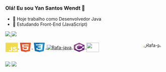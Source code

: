 ### Olá! Eu sou Yan Santos Wendt 👋

- 🔭 Hoje trabalho como Desenvolvedor Java
- 🌱 Estudando Front-End (JavaScript)

<div>
  <a href="https://github.com/LeCaVeiRa">
  <img height="180cm" src="https://github-readme-stats.vercel.app/api?username=LeCaVeiRa&show_icons=true&theme=transparent"/>
   <img height="180cm" src="https://github-readme-stats.vercel.app/api/top-langs/?username=LeCaVeiRa&theme=transparent&layout=compact"/>
</div>
<div style="display: inline_block"><br>
  <img align="center" alt="Rafa-Js" height="30" width="40" src="https://raw.githubusercontent.com/devicons/devicon/master/icons/javascript/javascript-plain.svg">
  <img align="center" alt="Rafa-HTML" height="30" width="40" src="https://raw.githubusercontent.com/devicons/devicon/master/icons/html5/html5-original.svg">
  <img align="center" alt="Rafa-CSS" height="30" width="40" src="https://raw.githubusercontent.com/devicons/devicon/master/icons/css3/css3-original.svg">
  <img align="center" alt="Rafa-java" height="30" width="40" src="https://cdn.jsdelivr.net/gh/devicons/devicon/icons/java/java-original.svg">
  <img align="center" alt="Rafa-Csharp" height="30" width="40" src="https://raw.githubusercontent.com/devicons/devicon/master/icons/csharp/csharp-original.svg">
  <img align="center" height="30" width="40" src="https://cdn.jsdelivr.net/gh/devicons/devicon/icons/spring/spring-original.svg">
  <img align="right" alt="Rafa-pic" height="150" style="border-radius:50px;" src="https://media2.giphy.com/media/v1.Y2lkPTc5MGI3NjExODJlMzk4YzE2YzBiZTI4ZmIxZmI2ZjQyZjFlMTBjMDA4MGNhOWEwOSZjdD1n/v15SmFkYfq1lfzHDXD/giphy.gif">
</div>
  
  ##
 
<div> 
  <a href = "mailto:yan8465@gmail.com"><img src="https://img.shields.io/badge/-Gmail-%23333?style=for-the-badge&logo=gmail&logoColor=white" target="_blank"></a>
  <a href="https://www.linkedin.com/in/yan-wendt-9549a7176/" target="_blank"><img src="https://img.shields.io/badge/-LinkedIn-%230077B5?style=for-the-badge&logo=linkedin&logoColor=white" target="_blank"></a> 
</div>

